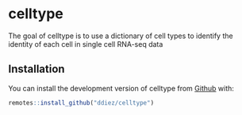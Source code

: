 
<!-- README.md is generated from README.Rmd. Please edit that file -->

# celltype

The goal of celltype is to use a dictionary of cell types to identify
the identity of each cell in single cell RNA-seq data

## Installation

You can install the development version of celltype from
[Github](https://github.com/ddiez/celltype) with:

``` r
remotes::install_github("ddiez/celltype")
```
